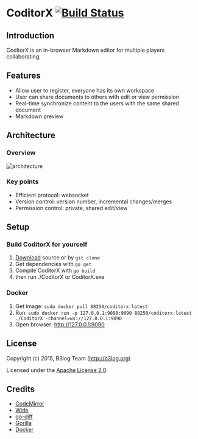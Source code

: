 # CoditorX [![Build Status](https://img.shields.io/travis/gophergala/CoditorX.svg?style=flat)](https://travis-ci.org/gophergala/CoditorX)

## Introduction

CoditorX is an in-browser Markdown editor for multiple players collaborating.

## Features

* Allow user to register, everyone has its own workspace
* User can share documents to others with edit or view permission
* Real-time synchronize content to the users with the same shared document
* Markdown preview

## Architecture

### Overview

![architecture](https://github.com/gophergala/CoditorX/raw/master/architecture.png)

### Key points

* Efficient protocol: websocket
* Version control: version number, incremental changes/merges
* Permission control: private, shared edit/view

## Setup

### Build CoditorX for yourself

1. [Download](https://github.com/gophergala/CoditorX/master.zip) source or by `git clone`
2. Get dependencies with `go get`
3. Compile CoditorX with `go build`
4. then run ./CoditorX or CoditorX.exe

### Docker

1. Get image: `sudo docker pull 88250/coditorx:latest`
2. Run: `sudo docker run -p 127.0.0.1:9090:9090 88250/coditorx:latest ./CoditorX -channel=ws://127.0.0.1:9090`
3. Open browser: http://127.0.0.1:9090

## License

Copyright (c) 2015, B3log Team (http://b3log.org)

Licensed under the [Apache License 2.0](https://github.com/b3log/wide/blob/master/LICENSE).

## Credits

* [CodeMirror](https://github.com/codemirror/codemirror)
* [Wide](https://github.com/b3log/wide)
* [go-diff](https://github.com/sergi/go-diff)
* [Gorilla](https://github.com/gorilla)
* [Docker](https://docker.com)
